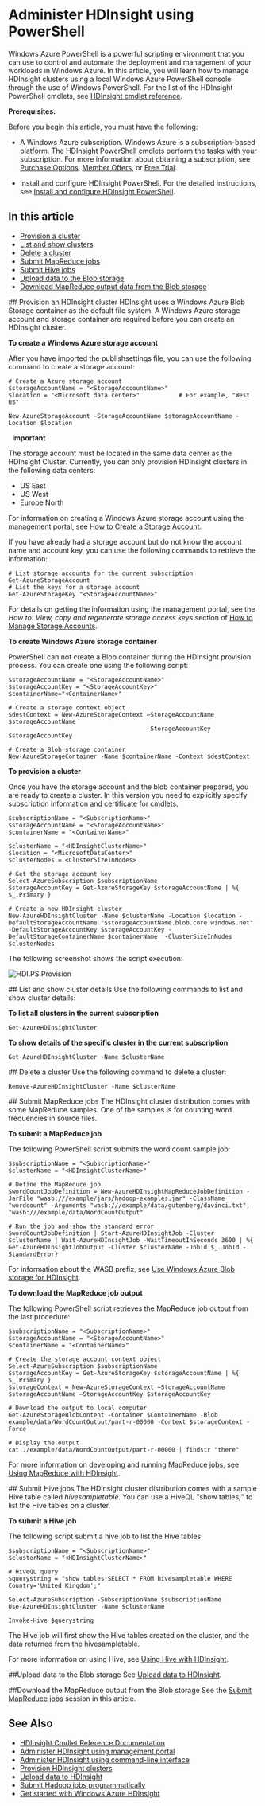 <properties linkid="manage-services-hdinsight-administer-hdinsight-using-powershell" urlDisplayName="HDInsight Administration" pageTitle="Administer HDInsight using PowerShell - Windows Azure" metaKeywords="hdinsight, hdinsight administration, hdinsight administration azure" metaDescription="Learn how to perform administrative tasks for the HDInsight clusters using PowerShell." umbracoNaviHide="0" disqusComments="1" writer="jgao" editor="cgronlun" manager="paulettm" />

# Administer HDInsight using PowerShell

Windows Azure PowerShell is a powerful scripting environment that you can use to control and automate the deployment and management of your workloads in Windows Azure. In this article, you will learn how to manage HDInsight clusters using a local Windows Azure PowerShell console through the use of Windows PowerShell. For the list of the HDInsight PowerShell cmdlets, see [HDInsight cmdlet reference][hdinsight-powershell-reference].

**Prerequisites:**

Before you begin this article, you must have the following:

- A Windows Azure subscription. Windows Azure is a subscription-based platform. The HDInsight PowerShell cmdlets perform the tasks with your subscription. For more information about obtaining a subscription, see [Purchase Options][azure-purchase-options], [Member Offers][azure-member-offers], or [Free Trial][azure-free-trial].

- Install and configure HDInsight PowerShell. For the detailed instructions, see [Install and configure HDInsight PowerShell][hdinsight-configure-powershell].

			
	

## In this article

* [Provision a cluster](#provision)
* [List and show clusters](#listshow)
* [Delete a cluster](#delete)
* [Submit MapReduce jobs](#mapreduce)
* [Submit Hive jobs](#hive)
* [Upload data to the Blob storage](#upload)
* [Download MapReduce output data from the Blob storage](#download)


##<a id="provision"></a> Provision an HDInsight cluster
HDInsight uses a Windows Azure Blob Storage container as the default file system. A Windows Azure storage account and storage container are required before you can create an HDInsight cluster. 


**To create a Windows Azure storage account**

After you have imported the publishsettings file, you can use the following command to create a storage account:

	# Create a Azure storage account
	$storageAccountName = "<StorageAcccountName>"
	$location = "<Microsoft data center>"           # For example, "West US"

	New-AzureStorageAccount -StorageAccountName $storageAccountName -Location $location

<div class="dev-callout"> 
<b>Important</b> 
<p>The storage account must be located in the same data center as the HDInsight Cluster. Currently, you can only provision HDInsight clusters in the following data centers:</p>

<ul>
<li>US East</li>
<li>US West</li>
<li>Europe North</li>
</ul>
</div>

For information on creating a Windows Azure storage account using the management portal, see [How to Create a Storage Account](/en-us/manage/services/storage/how-to-create-a-storage-account/).

If you have already had a storage account but do not know the account name and account key, you can use the following commands to retrieve the information:

	# List storage accounts for the current subscription
	Get-AzureStorageAccount
	# List the keys for a storage account
	Get-AzureStorageKey "<StorageAccountName>"

For details on getting the information using the management portal, see the *How to: View, copy and regenerate storage access keys* section of [How to Manage Storage Accounts](/en-us/manage/services/storage/how-to-manage-a-storage-account/).

**To create Windows Azure storage container**

PowerShell can not create a Blob container during the HDInsight provision process. You can create one using the following script:

	$storageAccountName = "<StorageAccountName>"
	$storageAccountKey = "<StorageAccountKey>"
	$containerName="<ContainerName>"

	# Create a storage context object
	$destContext = New-AzureStorageContext –StorageAccountName $storageAccountName 
	                                       –StorageAccountKey $storageAccountKey  
	
	# Create a Blob storage container
	New-AzureStorageContainer -Name $containerName -Context $destContext

**To provision a cluster**

Once you have the storage account and the blob container prepared, you are ready to create a cluster. In this version you need to explicitly specify subscription information and certificate for cmdlets.   
		
	$subscriptionName = "<SubscriptionName>"
	$storageAccountName = "<StorageAccountName>"
	$containerName = "<ContainerName>"

	$clusterName = "<HDInsightClusterName>"
	$location = "<MicrosoftDataCenter>"
	$clusterNodes = <ClusterSizeInNodes>

	# Get the storage account key
	Select-AzureSubscription $subscriptionName
	$storageAccountKey = Get-AzureStorageKey $storageAccountName | %{ $_.Primary }

	# Create a new HDInsight cluster
	New-AzureHDInsightCluster -Name $clusterName -Location $location -DefaultStorageAccountName "$storageAccountName.blob.core.windows.net" -DefaultStorageAccountKey $storageAccountKey -DefaultStorageContainerName $containerName  -ClusterSizeInNodes $clusterNodes


The following screenshot shows the script execution:

![HDI.PS.Provision][image-hdi-ps-provision]




##<a id="listshow"></a> List and show cluster details
Use the following commands to list and show cluster details:

**To list all clusters in the current subscription**

	Get-AzureHDInsightCluster 

**To show details of the specific cluster in the current subscription**

	Get-AzureHDInsightCluster -Name $clusterName 

##<a id="delete"></a> Delete a cluster
Use the following command to delete a cluster:

	Remove-AzureHDInsightCluster -Name $clusterName 


##<a id="mapreduce"></a> Submit MapReduce jobs
The HDInsight cluster distribution comes with some MapReduce samples. One of the samples is for counting word frequencies in source files.

**To submit a MapReduce job**

The following PowerShell script submits the word count sample job: 
	
	$subscriptionName = "<SubscriptionName>"   
	$clusterName = "<HDInsightClusterName>"            
	
	# Define the MapReduce job
	$wordCountJobDefinition = New-AzureHDInsightMapReduceJobDefinition -JarFile "wasb:///example/jars/hadoop-examples.jar" -ClassName "wordcount" -Arguments "wasb:///example/data/gutenberg/davinci.txt", "wasb:///example/data/WordCountOutput"
	
	# Run the job and show the standard error 
	$wordCountJobDefinition | Start-AzureHDInsightJob -Cluster $clusterName | Wait-AzureHDInsightJob -WaitTimeoutInSeconds 3600 | %{ Get-AzureHDInsightJobOutput -Cluster $clusterName -JobId $_.JobId -StandardError}
	
For information about the WASB prefix, see [Use Windows Azure Blob storage for HDInsight][hdinsight-storage].

**To download the MapReduce job output**

The following PowerShell script retrieves the MapReduce job output from the last procedure:

	$subscriptionName = "<SubscriptionName>"       
	$storageAccountName = "<StorageAccountName>"   
	$containerName = "<ContainerName>"             
		
	# Create the storage account context object
	Select-AzureSubscription $subscriptionName
	$storageAccountKey = Get-AzureStorageKey $storageAccountName | %{ $_.Primary }
	$storageContext = New-AzureStorageContext –StorageAccountName $storageAccountName –StorageAccountKey $storageAccountKey  
	
	# Download the output to local computer
	Get-AzureStorageBlobContent -Container $ContainerName -Blob example/data/WordCountOutput/part-r-00000 -Context $storageContext -Force
	
	# Display the output
	cat ./example/data/WordCountOutput/part-r-00000 | findstr "there"

For more information on developing and running MapReduce jobs, see [Using MapReduce with HDInsight][hdinsight-mapreduce].






































##<a id="hive"></a> Submit Hive jobs
The HDInsight cluster distribution comes with a sample Hive table called *hivesampletable*. You can use a HiveQL "show tables;" to list the Hive tables on a cluster.

**To submit a Hive job**

The following script submit a hive job to list the Hive tables:
	
	$subscriptionName = "<SubscriptionName>"     
	$clusterName = "<HDInsightClusterName>"               
	
	# HiveQL query
	$querystring = "show tables;SELECT * FROM hivesampletable WHERE Country='United Kingdom';"

	Select-AzureSubscription -SubscriptionName $subscriptionName
	Use-AzureHDInsightCluster -Name $clusterName
	
	Invoke-Hive $querystring

The Hive job will first show the Hive tables created on the cluster, and the data returned from the hivesampletable.

For more information on using Hive, see [Using Hive with HDInsight][hdinsight-hive].


##<a id="upload"></a>Upload data to the Blob storage
See [Upload data to HDInsight][hdinsight-upload-data].

##<a id="download"></a>Download the MapReduce output from the Blob storage
See the [Submit MapReduce jobs](#mapreduce) session in this article.

## See Also
* [HDInsight Cmdlet Reference Documentation][hdinsight-powershell-reference]
* [Administer HDInsight using management portal][hdinsight-admin-portal]
* [Administer HDInsight using command-line interface][hdinsight-admin-cli]
* [Provision HDInsight clusters][hdinsight-provision]
* [Upload data to HDInsight][hdinsight-upload-data]
* [Submit Hadoop jobs programmatically][hdinsight-submit-jobs]
* [Get started with Windows Azure HDInsight][hdinsight-get-started]


[azure-purchase-options]: https://www.windowsazure.com/en-us/pricing/purchase-options/
[azure-member-offers]: https://www.windowsazure.com/en-us/pricing/member-offers/
[azure-free-trial]: https://www.windowsazure.com/en-us/pricing/free-trial/

[hdinsight-get-started]: /en-us/manage/services/hdinsight/get-started-hdinsight/
[hdinsight-provision]: /en-us/manage/services/hdinsight/provision-hdinsight-clusters/
[hdinsight-submit-jobs]: /en-us/manage/services/hdinsight/submit-hadoop-jobs-programmatically/
[hdinsight-admin-portal]: /en-us/manage/services/hdinsight/howto-administer-hdinsight/
[hdinsight-admin-cli]: /en-us/manage/services/hdinsight/administer-hdinsight-using-command-line-interface/
[hdinsight-configure-powershell]: /en-us/manage/services/hdinsight/install-and-configure-powershell-for-hdinsight/
[hdinsight-storage]: /en-us/manage/services/hdinsight/howto-blob-store/
[hdinsight-mapreduce]: /en-us/manage/services/hdinsight/using-mapreduce-with-hdinsight/
[hdinsight-hive]:/en-us/manage/services/hdinsight/using-hive-with-hdinsight/
[hdinsight-upload-data]: /en-us/manage/services/hdinsight/howto-upload-data-to-hdinsight/
[hdinsight-powershell-reference]: http://msdn.microsoft.com/en-us/library/windowsazure/dn479228.aspx

[image-hdi-ps-provision]: ..\media\HDI.PS.Provision.png
[image-hdi-ps-displaycluster]: ..\media\HDI.PS.DisplayCluster.png
[image-ps-submithivejob-showtables]: ..\media\HDI.PS.HiveJobOutput.ShowTables.png
